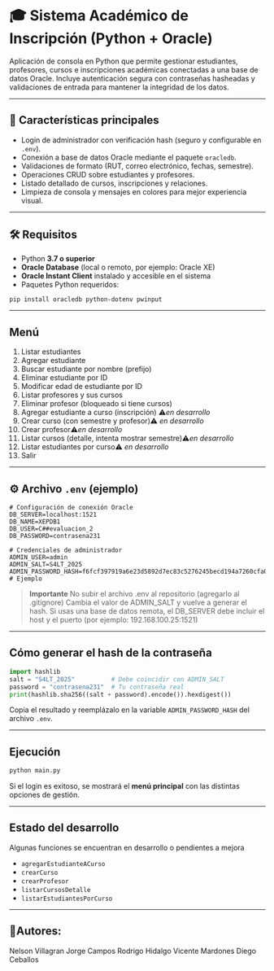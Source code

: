 # 🎓 Sistema Académico de Inscripción (Python + Oracle)

Aplicación de consola en Python que permite gestionar estudiantes, profesores, cursos e inscripciones académicas conectadas a una base de datos Oracle. Incluye autenticación segura con contraseñas hasheadas y validaciones de entrada para mantener la integridad de los datos.

---

## 🧩 Características principales
- Login de administrador con verificación hash (seguro y configurable en `.env`).
- Conexión a base de datos Oracle mediante el paquete `oracledb`.
- Validaciones de formato (RUT, correo electrónico, fechas, semestre).
- Operaciones CRUD sobre estudiantes y profesores.
- Listado detallado de cursos, inscripciones y relaciones.
- Limpieza de consola y mensajes en colores para mejor experiencia visual.

---

## 🛠 Requisitos
- Python **3.7 o superior**
- **Oracle Database** (local o remoto, por ejemplo: Oracle XE)
- **Oracle Instant Client** instalado y accesible en el sistema
- Paquetes Python requeridos:

```bash
pip install oracledb python-dotenv pwinput
```

---
## Menú
1. Listar estudiantes
2. Agregar estudiante
3. Buscar estudiante por nombre (prefijo)
4. Eliminar estudiante por ID
5. Modificar edad de estudiante por ID
6. Listar profesores y sus cursos
7. Eliminar profesor (bloqueado si tiene cursos)
8. Agregar estudiante a curso (inscripción) ⚠️*en desarrollo*
9. Crear curso (con semestre y profesor)⚠️ *en desarrollo*
10. Crear profesor⚠️*en desarrollo*
11. Listar cursos (detalle, intenta mostrar semestre)⚠️*en desarrollo*
12. Listar estudiantes por curso⚠️ *en desarrollo*
13. Salir

---

## ⚙️ Archivo `.env` (ejemplo)

```env
# Configuración de conexión Oracle
DB_SERVER=localhost:1521
DB_NAME=XEPDB1
DB_USER=C##evaluacion_2
DB_PASSWORD=contrasena231

# Credenciales de administrador
ADMIN_USER=admin
ADMIN_SALT=S4LT_2025
ADMIN_PASSWORD_HASH=f6fcf397919a6e23d5892d7ec83c5276245becd194a7260cfa060999a2cf7489  # Ejemplo
```
> **Importante**
>No subir el archivo .env al repositorio (agregarlo al .gitignore)
>Cambia el valor de ADMIN_SALT y vuelve a generar el hash.
>Si usas una base de datos remota, el DB_SERVER debe incluir el host y el puerto (por ejemplo: 192.168.100.25:1521)

---

## Cómo generar el hash de la contraseña
```python
import hashlib
salt = "S4LT_2025"          # Debe coincidir con ADMIN_SALT
password = "contrasena231"  # Tu contraseña real
print(hashlib.sha256((salt + password).encode()).hexdigest())
```

Copia el resultado y reemplázalo en la variable `ADMIN_PASSWORD_HASH` del archivo `.env`.

---

## Ejecución
```bash
python main.py
```
Si el login es exitoso, se mostrará el **menú principal** con las distintas opciones de gestión.

---

## Estado del desarrollo
Algunas funciones se encuentran en desarrollo o pendientes a mejora
- `agregarEstudianteACurso`
- `crearCurso`
- `crearProfesor`
- `listarCursosDetalle`
- `listarEstudiantesPorCurso`

---

## 👤Autores:
Nelson Villagran 
Jorge Campos 
Rodrigo Hidalgo 
Vicente Mardones 
Diego Ceballos